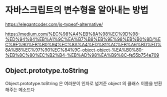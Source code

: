 # 자바스크립트의 변수형을 알아내는 방법

https://elegantcoder.com/js-typeof-alternative/

https://medium.com/%EC%98%A4%EB%8A%98%EC%9D%98-%ED%94%84%EB%A1%9C%EA%B7%B8%EB%9E%98%EB%B0%8D/%EC%9E%90%EB%B0%94%EC%8A%A4%ED%81%AC%EB%A6%BD%ED%8A%B8%EC%97%90%EC%84%9C-object-object-%EA%B0%80-%EB%8C%80%EC%B2%B4-%EB%AD%98%EA%B9%8C-fe55b754e709

## Object.prototype.toString

Object.prototype.toString 은 여러분이 인자로 넘겨준 object 의 클래스 이름을 반환해주는 메소드다
